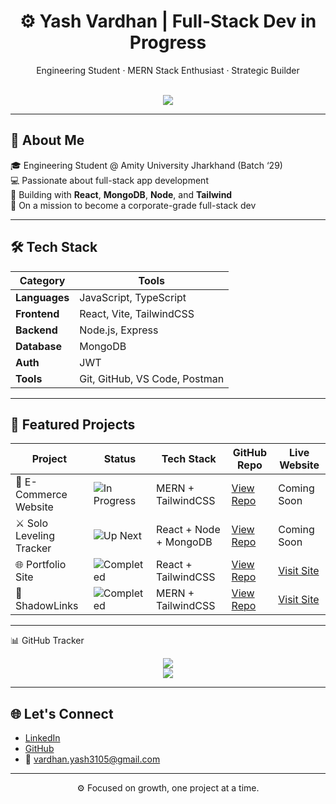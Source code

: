 <h1 align="center">⚙️ Yash Vardhan | Full-Stack Dev in Progress</h1>

<p align="center">
  Engineering Student · MERN Stack Enthusiast · Strategic Builder
</p>

<br/>

<div align="center">
  <img src="https://skillicons.dev/icons?i=react,nodejs,express,mongodb,js,ts,tailwind,vite,git,github,vscode&perline=6" />
</div>

---

## 🧠 About Me

🎓 Engineering Student @ Amity University Jharkhand (Batch ‘29)  
💻 Passionate about full-stack app development  
🧠 Building with **React**, **MongoDB**, **Node**, and **Tailwind**  
🎯 On a mission to become a corporate-grade full-stack dev

---

## 🛠️ Tech Stack

| Category     | Tools |
| ------------ | ----- |
| **Languages** | JavaScript, TypeScript |
| **Frontend**  | React, Vite, TailwindCSS |
| **Backend**   | Node.js, Express |
| **Database**  | MongoDB |
| **Auth**      | JWT |
| **Tools**     | Git, GitHub, VS Code, Postman |

---

## 🚀 Featured Projects

| Project                  | Status                                                                 | Tech Stack                   | GitHub Repo                                                                 | Live Website |
|--------------------------|------------------------------------------------------------------------|------------------------------|------------------------------------------------------------------------------|--------------|
| 🛒 E-Commerce Website     | ![In Progress](https://img.shields.io/badge/Status-In_Progress-orange) | MERN + TailwindCSS           | [View Repo](https://github.com/Yash-pluto/E-Commerce-Website)              | Coming Soon  |
| ⚔️ Solo Leveling Tracker | ![Up Next](https://img.shields.io/badge/Status-Up_Next-blue)           | React + Node + MongoDB       | [View Repo](https://github.com/Yash-pluto/SoloLevelingTracker)             | Coming Soon  |
| 🌐 Portfolio Site         |  ![Completed](https://img.shields.io/badge/Status-Completed-brightgreen)| React + TailwindCSS          | [View Repo](https://github.com/Yash-pluto/Portfolio)                        | [Visit Site](https://yashpluto.vercel.app)  |
| 🔗 ShadowLinks            | ![Completed](https://img.shields.io/badge/Status-Completed-brightgreen) | MERN + TailwindCSS           | [View Repo](https://github.com/Yash-pluto/shadowlinks)                      | [Visit Site](https://shadowlinks.vercel.app) |



---

📊 GitHub Tracker
<div align="center"> 
<img src="https://streak-stats.demolab.com?user=yashvardhan3105&theme=transparent&hide_border=true&short_numbers=true)](https://git.io/streak-stats"/>
<br/> 
<img src="https://img.shields.io/badge/⭐%20Starred%20Repos-7-FFD700?style=for-the-badge&labelColor=111827&color=FFD700" /> </div>

---

## 🌐 Let's Connect

- [LinkedIn](https://www.linkedin.com/in/vardhan-yash3105/)
- [GitHub](https://github.com/Yash-pluto)
- 📧 vardhan.yash3105@gmail.com

---

<p align="center">
  ⚙️ Focused on growth, one project at a time.
</p>


